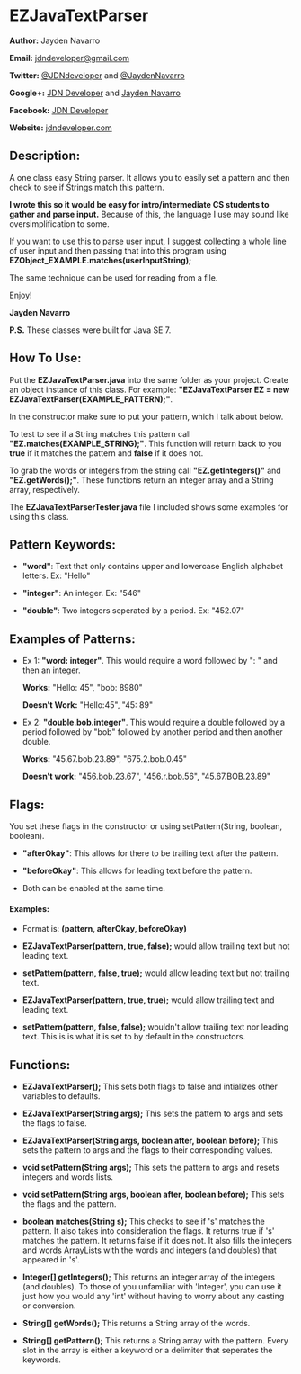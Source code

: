 EZJavaTextParser
=============

**Author:** Jayden Navarro

**Email:** jdndeveloper@gmail.com

**Twitter:** [@JDNdeveloper](https://twitter.com/JDNdeveloper) and [@JaydenNavarro](https://twitter.com/JaydenNavarro)

**Google+:** [JDN Developer](https://plus.google.com/u/0/+Jdndeveloper/posts) and [Jayden Navarro](https://plus.google.com/u/0/+JaydenNavarro/posts)

**Facebook:** [JDN Developer](https://www.facebook.com/jdndeveloper)

**Website:** [jdndeveloper.com](http://www.jdndeveloper.com/)

## Description:
A one class easy String parser. It allows you to easily set a pattern and then check to see if
Strings match this pattern.

**I wrote this so it would be easy for intro/intermediate CS students to gather and parse input.**
Because of this, the language I use may sound like oversimplification to some.

If you want to use this to parse user input, I suggest collecting a whole line of user input
and then passing that into this program using **EZObject_EXAMPLE.matches(userInputString);**

The same technique can be used for reading from a file.

Enjoy!

**Jayden Navarro**

**P.S.** These classes were built for Java SE 7.

## How To Use:

Put the **EZJavaTextParser.java** into the same folder as your project. Create an object instance of this
class. For example: **"EZJavaTextParser EZ = new EZJavaTextParser(EXAMPLE_PATTERN);"**.

In the constructor make sure to put your pattern, which I talk about below.

To test to see if a String matches this pattern call **"EZ.matches(EXAMPLE_STRING);"**.
This function will return back to you **true** if it matches the pattern and **false** if it does not.

To grab the words or integers from the string call **"EZ.getIntegers()"** and **"EZ.getWords();"**. These 
functions return an integer array and a String array, respectively.

The **EZJavaTextParserTester.java** file I included shows some examples for using this class.

## Pattern Keywords:

* **"word"**: Text that only contains upper and lowercase English alphabet letters. Ex: "Hello"

* **"integer"**: An integer. Ex: "546"

* **"double"**: Two integers seperated by a period. Ex: "452.07"


## Examples of Patterns:

* Ex 1: **"word: integer"**. This would require a word followed by ": " and then an integer.

	**Works:** "Hello: 45", "bob: 8980"

	**Doesn't Work:** "Hello:45", "45: 89"

* Ex 2: **"double.bob.integer"**. This would require a double followed by a period followed by "bob" 
followed by another period and then another double.

	**Works:** "45.67.bob.23.89", "675.2.bob.0.45"

	**Doesn't work:** "456.bob.23.67", "456.r.bob.56", "45.67.BOB.23.89"

## Flags: 

You set these flags in the constructor or using setPattern(String, boolean, boolean).

* **"afterOkay"**: This allows for there to be trailing text after the pattern.

* **"beforeOkay"**: This allows for leading text before the pattern.

* Both can be enabled at the same time.

#### Examples: 

* Format is: **(pattern, afterOkay, beforeOkay)**

* **EZJavaTextParser(pattern, true, false);** would allow trailing text but not leading text.

* **setPattern(pattern, false, true);** would allow leading text but not trailing text.

* **EZJavaTextParser(pattern, true, true);** would allow trailing text and leading text.

* **setPattern(pattern, false, false);** wouldn't allow trailing text nor leading text.
This is is what it is set to by default in the constructors.

## Functions:

* **EZJavaTextParser();** This sets both flags to false and intializes other variables 
to defaults.

* **EZJavaTextParser(String args);** This sets the pattern to args and sets the flags to false.

* **EZJavaTextParser(String args, boolean after, boolean before);** This sets the pattern to args
and the flags to their corresponding values.

* **void setPattern(String args);** This sets the pattern to args and resets integers and words lists.

* **void setPattern(String args, boolean after, boolean before);** This sets the flags and the pattern.

* **boolean matches(String s);** This checks to see if 's' matches the pattern. It also takes into consideration
the flags. It returns true if 's' matches the pattern. It returns false if it does not. It also fills
the integers and words ArrayLists with the words and integers (and doubles) that appeared in 's'.

* **Integer[] getIntegers();** This returns an integer array of the integers (and doubles). To those of you 
unfamiliar with 'Integer', you can use it just how you would any 'int' without having to worry about
any casting or conversion.

* **String[] getWords();** This returns a String array of the words.

* **String[] getPattern();** This returns a String array with the pattern. Every slot in the array is either
a keyword or a delimiter that seperates the keywords.
